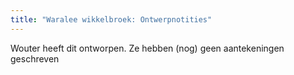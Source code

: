 ```yaml
---
title: "Waralee wikkelbroek: Ontwerpnotities"
---
```


<Fixme>Wouter heeft dit ontworpen. Ze hebben (nog) geen aantekeningen geschreven</Fixme>

